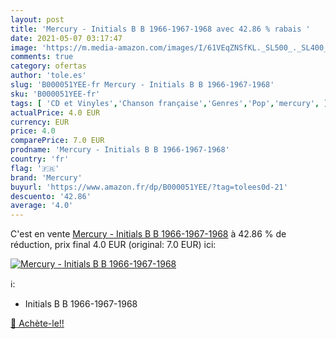 ```yaml
---
layout: post
title: 'Mercury - Initials B B 1966-1967-1968 avec 42.86 % rabais '
date: 2021-05-07 03:17:47
image: 'https://m.media-amazon.com/images/I/61VEqZNSfKL._SL500_._SL400_.jpg'
comments: true
category: ofertas
author: 'tole.es'
slug: 'B000051YEE-fr Mercury - Initials B B 1966-1967-1968'
sku: 'B000051YEE-fr'
tags: [ 'CD et Vinyles','Chanson française','Genres','Pop','mercury', ]
actualPrice: 4.0 EUR
currency: EUR
price: 4.0
comparePrice: 7.0 EUR
prodname: 'Mercury - Initials B B 1966-1967-1968'
country: 'fr'
flag: '🇫🇷'
brand: 'Mercury'
buyurl: 'https://www.amazon.fr/dp/B000051YEE/?tag=tolees0d-21'
descuento: '42.86'
average: '4.0'
---
```


C'est en vente [Mercury - Initials B B 1966-1967-1968](https://www.amazon.fr/dp/B000051YEE/?tag=tolees0d-21)  à  42.86 % de réduction, prix final  4.0 EUR (original: 7.0 EUR) ici:

[![Mercury - Initials B B 1966-1967-1968](https://m.media-amazon.com/images/I/61VEqZNSfKL._SL500_._SL400_.jpg)](https://www.amazon.fr/dp/B000051YEE/?tag=tolees0d-21)

ℹ️:

- Initials B B 1966-1967-1968

[🛒 Achète-le!!](https://www.amazon.fr/dp/B000051YEE/?tag=tolees0d-21)
